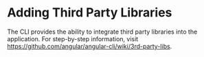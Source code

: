 # Adding Third Party Libraries

The CLI provides the ability to integrate third party libraries into the application. For step-by-step information, visit https://github.com/angular/angular-cli/wiki/3rd-party-libs.


